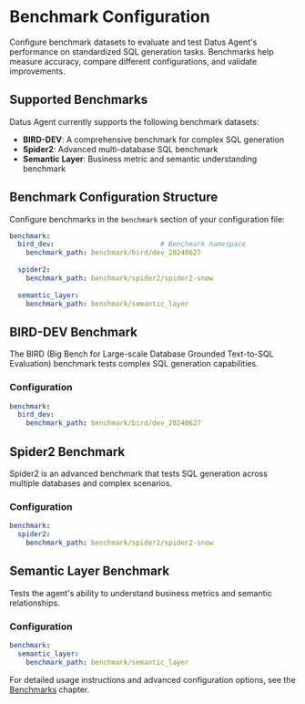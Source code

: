# Benchmark Configuration

Configure benchmark datasets to evaluate and test Datus Agent's performance on standardized SQL generation tasks. Benchmarks help measure accuracy, compare different configurations, and validate improvements.

## Supported Benchmarks

Datus Agent currently supports the following benchmark datasets:

- **BIRD-DEV**: A comprehensive benchmark for complex SQL generation
- **Spider2**: Advanced multi-database SQL benchmark
- **Semantic Layer**: Business metric and semantic understanding benchmark

## Benchmark Configuration Structure

Configure benchmarks in the `benchmark` section of your configuration file:

```yaml
benchmark:
  bird_dev:                          # Benchmark namespace
    benchmark_path: benchmark/bird/dev_20240627
    
  spider2:
    benchmark_path: benchmark/spider2/spider2-snow
    
  semantic_layer:
    benchmark_path: benchmark/semantic_layer
```

## BIRD-DEV Benchmark

The BIRD (Big Bench for Large-scale Database Grounded Text-to-SQL Evaluation) benchmark tests complex SQL generation capabilities.

### Configuration

```yaml
benchmark:
  bird_dev:
    benchmark_path: benchmark/bird/dev_20240627
```

## Spider2 Benchmark

Spider2 is an advanced benchmark that tests SQL generation across multiple databases and complex scenarios.

### Configuration

```yaml
benchmark:
  spider2:
    benchmark_path: benchmark/spider2/spider2-snow
```

## Semantic Layer Benchmark

Tests the agent's ability to understand business metrics and semantic relationships.

### Configuration

```yaml
benchmark:
  semantic_layer:
    benchmark_path: benchmark/semantic_layer
```

For detailed usage instructions and advanced configuration options, see the [Benchmarks](../benchmark/benchmark_manual.md) chapter.